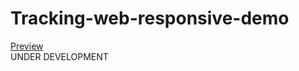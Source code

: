 # Tracking-web-responsive-demo

<a href="https://yigitus.github.io/Tracking-web-responsive-demo/" >Preview </a><br>
UNDER DEVELOPMENT
